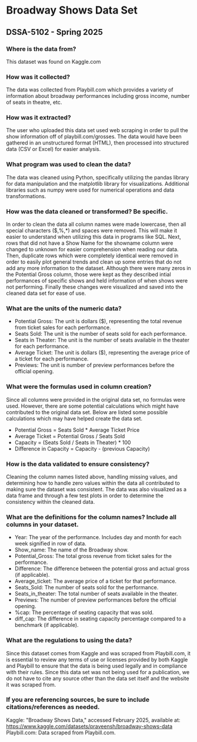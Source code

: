 # Broadway Shows Data Set 
## DSSA-5102 - Spring 2025

### Where is the data from? ​
This dataset was found on Kaggle.com

### How was it collected?​
The data was collected from Playbill.com which provides a variety of information about broadway performances including gross income, number of seats in theatre, etc. 

### How was it extracted?​
The user who uploaded this data set used web scraping in order to pull the show information off of playbill.com/grosses. The data would have been gathered in an unstructured format (HTML), then processed into structured data (CSV or Excel) for easier analysis.

### What program was used to clean the data?​
The data was cleaned using Python, specifically utilizing the pandas library for data manipulation and the matplotlib library for visualizations. Additional libraries such as numpy were used for numerical operations and data transformations.

### How was the data cleaned or transformed? Be specific.​
In order to clean the data all column names were made lowercase, then all special characters ($,%,*) and spaces were removed. This will make it easier to understand when utilizing this data in programs like SQL. Next, rows that did not have a Show Name for the showname column were changed to unknown for easier comprehension when reading our data. Then, duplicate rows which were completely identical were removed in order to easily plot general trends and clean up some entries that do not add any more information to the dataset. Although there were many zeros in the Potential Gross column, those were kept as they described intial performances of specific shows and held information of when shows were not performing. Finally these changes were visualized and saved into the cleaned data set for ease of use. 

### What are the units of the numeric data?​
- Potential Gross: The unit is dollars ($), representing the total revenue from ticket sales for each performance.
- Seats Sold: The unit is the number of seats sold for each performance.
- Seats in Theater: The unit is the number of seats available in the theater for each performance.
- Average Ticket: The unit is dollars ($), representing the average price of a ticket for each performance.
- Previews: The unit is number of preview performances before the official opening.

### What were the formulas used in column creation?​
Since all columns were provided in the original data set, no formulas were used. However, there are some potential calculations which might have contributed to the original data set. Below are listed some possible calculations which may have helped create the data set. 

- Potential Gross = Seats Sold * Average Ticket Price
- Average Ticket = Potential Gross / Seats Sold
- Capacity = (Seats Sold / Seats in Theater) * 100
- Difference in Capacity = Capacity - (previous Capacity)


### How is the data validated to ensure consistency?​
Cleaning the column names listed above, handling missing values, and determining how to handle zero values within the data all contributed to making sure the dataset was consistent. The data was also visualized as a data frame and through a few test plots in order to determine the consistency within the cleaned data. 

### What are the definitions for the column names? Include all columns in your dataset.​
- Year: The year of the performance. Includes day and month for each week signified in row of data.
- Show_name: The name of the Broadway show.
- Potential_Gross: The total gross revenue from ticket sales for the performance.
- Difference: The difference between the potential gross and actual gross (if applicable).
- Average_ticket: The average price of a ticket for that performance.
- Seats_Sold: The number of seats sold for the performance.
- Seats_in_theater: The total number of seats available in the theater.
- Previews: The number of preview performances before the official opening.
- %cap: The percentage of seating capacity that was sold.
- diff_cap: The difference in seating capacity percentage compared to a benchmark (if applicable).

### What are the regulations to using the data?
Since this dataset comes from Kaggle and was scraped from Playbill.com, it is essential to review any terms of use or licenses provided by both Kaggle and Playbill to ensure that the data is being used legally and in compliance with their rules. Since this data set was not being used for a publication, we do not have to cite any source other than the data set itself and the website it was scraped from. 

### If you are referencing sources, be sure to include citations/references as needed.
Kaggle: "Broadway Shows Data," accessed February 2025, available at: https://www.kaggle.com/datasets/praveensh/broadway-shows-data
Playbill.com: Data scraped from Playbill.com.
